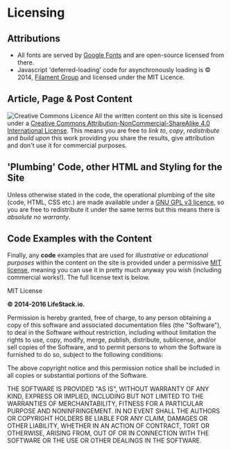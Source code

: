 Licensing
=========

Attributions
------------

- All fonts are served by [Google Fonts][1] and are open-source licensed from there.
- Javascript 'deferred-loading' code for asynchronously loading is &copy; 2014, [Filament Group](https://github.com/filamentgroup/loadCSS) and licensed under the MIT Licence.

Article, Page & Post Content
----------------------------

![Creative Commons Licence](https://i.creativecommons.org/l/by-nc-sa/4.0/80x15.png) All the written content on this site is licensed under a [Creative Commons Attribution-NonCommercial-ShareAlike 4.0 International License][4]. This means you are free to _link to_, _copy_, _redistribute_ and _build upon_ this work providing you share the results, give attribution and don't use it for commercial purposes.

'Plumbing' Code, other HTML and Styling for the Site
----------------------------------------------------

Unless otherwise stated in the code, the operational plumbing of the site (code, HTML, CSS etc.) are made available under a [GNU GPL v3 licence][2], so you are free to redistribute it under the same terms but this means there is _absolute no warranty_.

Code Examples with the Content
------------------------------

Finally, any __code__ examples that are used for _illustrative_ or _educational purposes_ within the content on the site is provided under a permissive [MIT license][3], meaning you can use it in pretty much anyway you wish (including commercial works!). The full license text is below.

MIT License

__&copy; 2014-2016 LifeStack.io.__

Permission is hereby granted, free of charge, to any person obtaining a copy
of this software and associated documentation files (the "Software"), to deal
in the Software without restriction, including without limitation the rights
to use, copy, modify, merge, publish, distribute, sublicense, and/or sell
copies of the Software, and to permit persons to whom the Software is
furnished to do so, subject to the following conditions:

The above copyright notice and this permission notice shall be included in all
copies or substantial portions of the Software.

THE SOFTWARE IS PROVIDED "AS IS", WITHOUT WARRANTY OF ANY KIND, EXPRESS OR
IMPLIED, INCLUDING BUT NOT LIMITED TO THE WARRANTIES OF MERCHANTABILITY,
FITNESS FOR A PARTICULAR PURPOSE AND NONINFRINGEMENT. IN NO EVENT SHALL THE
AUTHORS OR COPYRIGHT HOLDERS BE LIABLE FOR ANY CLAIM, DAMAGES OR OTHER
LIABILITY, WHETHER IN AN ACTION OF CONTRACT, TORT OR OTHERWISE, ARISING FROM,
OUT OF OR IN CONNECTION WITH THE SOFTWARE OR THE USE OR OTHER DEALINGS IN THE
SOFTWARE.

  [1]: https://fonts.google.com/ "Google Fonts"
  [2]: http://www.gnu.org/licenses/gpl.html "GNU GPL v3 Licence Terms"
  [3]: https://opensource.org/licenses/MIT "MIT License"
  [4]: http://creativecommons.org/licenses/by-nc-sa/4.0/ "Creative Commons Attribution-NonCommercial-ShareAlike 4.0 International License"